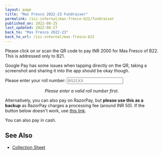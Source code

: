 ```yaml
---
layout: page
title: "Mas Fresco 2022-23 Fundraiser"
permalink: /isi-internal/mas-fresco-b22/fundraiser
published_on: 2022-08-25
last_updated: 2022-08-27
back_to: "Mas Fresco 2022-23"
back_to_url: /isi-internal/mas-fresco-b22
---
```


<script>
    let url = "upi://pay?pa=masfrescob22@upi&pn=Adityarup%20Laha&mc=0000&tn=For%20Mas%20Fresco%20B22%20%28$$$$%29&am=2000&cu=INR"
    let api_url = "http://api.qrserver.com/v1/create-qr-code/?data=$data$&&size=1000x1000&qzone=4"

    function update() {
        var roll_input = document.getElementById("roll");
        var roll = roll_input.value.trim();
        if (roll.length > 0) {
            roll_input.classList.add("nonempty")
        } else {
            roll_input.classList.remove("nonempty")
        }
        if (roll.length == 0 || !roll_input.checkValidity()) {
            document.getElementById("qr-div").style.display = 'none';
            document.getElementById("qr-div-invalid").style.display = 'block';
            return;
        }
        document.getElementById("qr-div").style.display = 'block';
        document.getElementById("qr-div-invalid").style.display = 'none';

        var my_url = url.replace("$$$$", roll);
        document.getElementById("link").href = my_url;
        document.getElementById("qr").src = api_url.replace("$data$", encodeURIComponent(my_url));
    }
</script>

Please click on or scan the QR code to pay INR 2000 for Mas Fresco of B22. This is addressed only to B21.

Google Pay has some issues when tapping directly on the QR, taking a screenshot and sharing it into the app should be okay though.

<label for="roll">Please enter your roll number:</label>
<input id="roll" pattern="BS21[\d]{2}" placeholder="BS21XX" oninput="update()"/>

<style>
input:invalid.nonempty#roll {
    background-color: #ffdddd;
}

input:valid.nonempty#roll {
    background-color: #ddffdd;
}
</style>

<div id="qr-div" style="text-align: center; display: none">
    <a id="link" href="#">
        <img id="qr" src="#" width="250em" alt="Pay using UPI." title="Pay using UPI." style="border-radius: 2em">
    </a>
</div>

<div id="qr-div-invalid" style="text-align: center">
    <i>Please enter a valid roll number first.</i>
</div>

Alternatively, you can also pay on RazorPay, but **please use this as a backup** as RazorPay charges a processing fee (around INR 50). If the button below doesn't work, use [this link](https://rzp.io/l/gJK9ZP82).

<form><script src="https://checkout.razorpay.com/v1/payment-button.js" data-payment_button_id="pl_K9pzPvZmZaiJbI" async> </script> </form>

You can also pay in cash.

## See Also

- [Collection Sheet](https://docs.google.com/spreadsheets/d/1FYWJ6aX_QXFoBAg2Tc46FBMbTwLHiz_mxHX55LN2PU4/edit?usp=sharing)